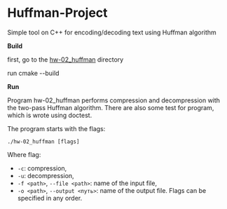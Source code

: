 # Huffman-Project
Simple tool on C++ for encoding/decoding text using Huffman algorithm

**Build**

first, go to the [hw-02_huffman](hw-02_huffman) directory

run cmake --build

**Run**

Program hw-02_huffman performs compression and decompression with the two-pass Huffman algorithm. There are also some test for program, which is wrote using doctest. 

The program starts with the flags: 

```
./hw-02_huffman [flags]
```
Where flag:
* `-c`: compression,
* `-u`: decompression,
* `-f <path>`, `--file <path>`: name of the input file,
* `-o <path>`, `--output <путь>`: name of the output file.
Flags can be specified in any order.

